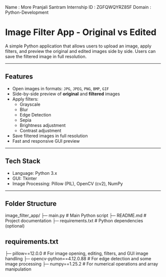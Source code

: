 Name : More Pranjali Santram
Internship ID : ZGFQWQYRZ85F
Domain : Python-Development





# Image Filter App - Original vs Edited

A simple Python application that allows users to upload an image, apply filters, and preview the original and edited images side by side. Users can save the filtered image in full resolution.

---

## Features

- Open images in formats: `JPG`, `JPEG`, `PNG`, `BMP`, `GIF`
- Side-by-side preview of **original** and **filtered** images
- Apply filters:
  - Grayscale
  - Blur
  - Edge Detection
  - Sepia
  - Brightness adjustment
  - Contrast adjustment
- Save filtered images in full resolution
- Fast and responsive GUI preview

---

## Tech Stack

- Language: Python 3.x
- GUI: Tkinter
- Image Processing: Pillow (PIL), OpenCV (cv2), NumPy

---

## Folder Structure
image_filter_app/
├─ main.py # Main Python script
├─ README.md # Project documentation
├─ requirements.txt # Python dependencies  (optional)
   

## requirements.txt
   ├─ pillow==12.0.0             # For image opening, editing, filters, and GUI image handling
   ├─ opencv-python==4.12.0.88  # For edge detection and some image processing
   ├─ numpy==1.25.2             # For numerical operations and array manipulation

